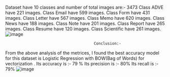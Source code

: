Dataset  have  10 classes and number of total  images  are:- 3473
Class ADVE have 221 images.
Class Email have 599 images.
Class Form have 431 images.
Class Letter have 567 images.
Class Memo have 620 images.
Class News have 188 images.
Class Note have 201 images.
Class Report have 265 images.
Class Resume have 120 images.
Class Scientific have 261 images.
![image](https://github.com/Suyash-Rajput/Document_Classification/assets/66985650/8fc448d9-f308-43d9-8ee9-6f4382a2b011)



                                           Conclusion:-
   From the above analysis of the metrices, I found the best accuracy model for this dataset is Logistic Regression with BOW(Bag of Words) for vectorization . 
Its accuracy is :- 79 %
Its precision is :- 80%
Its recall is :-  79%
![image](https://github.com/Suyash-Rajput/Document_Classification/assets/66985650/14690723-0cac-46b9-8c45-1f56acc36168)
